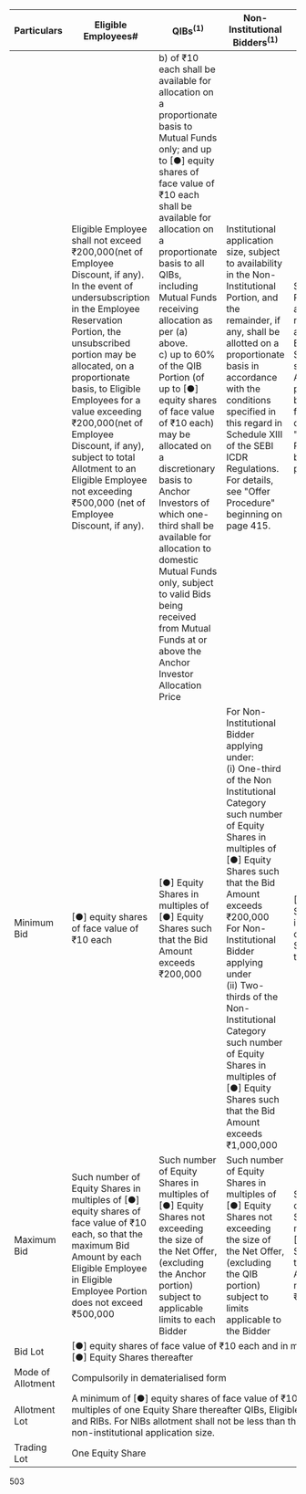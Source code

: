 <table><thead><tr><th>Particulars</th><th>Eligible Employees#</th><th>QIBs<sup>(1)</sup></th><th>Non-Institutional Bidders<sup>(1)</sup></th><th>Retail Individual Bidders</th></tr></thead><tbody><tr><td></td><td>Eligible Employee shall not exceed ₹200,000(net of Employee Discount, if any). In the event of undersubscription in the Employee Reservation Portion, the unsubscribed portion may be allocated, on a proportionate basis, to Eligible Employees for a value exceeding ₹200,000(net of Employee Discount, if any), subject to total Allotment to an Eligible Employee not exceeding ₹500,000 (net of Employee Discount, if any).</td><td>b) of ₹10 each shall be available for allocation on a proportionate basis to Mutual Funds only; and up to [●] equity shares of face value of ₹10 each shall be available for allocation on a proportionate basis to all QIBs, including Mutual Funds receiving allocation as per (a) above.<br>c) up to 60% of the QIB Portion (of up to [●] equity shares of face value of ₹10 each) may be allocated on a discretionary basis to Anchor Investors of which one-third shall be available for allocation to domestic Mutual Funds only, subject to valid Bids being received from Mutual Funds at or above the Anchor Investor Allocation Price</td><td>Institutional application size, subject to availability in the Non-Institutional Portion, and the remainder, if any, shall be allotted on a proportionate basis in accordance with the conditions specified in this regard in Schedule XIII of the SEBI ICDR Regulations. For details, see "Offer Procedure" beginning on page 415.</td><td>Shares in the Retail Portion and the remaining available Equity Shares if any, shall be Allotted on a proportionate basis. For further details, see "Offer Procedure" beginning on page 415.</td></tr><tr><td>Minimum Bid</td><td>[●] equity shares of face value of ₹10 each</td><td>[●] Equity Shares in multiples of [●] Equity Shares such that the Bid Amount exceeds ₹200,000</td><td>For Non-Institutional Bidder applying under:<br>(i) One-third of the Non Institutional Category such number of Equity Shares in multiples of [●] Equity Shares such that the Bid Amount exceeds ₹200,000<br>For Non-Institutional Bidder applying under<br>(ii) Two-thirds of the Non-Institutional Category such number of Equity Shares in multiples of [●] Equity Shares such that the Bid Amount exceeds ₹1,000,000</td><td>[●] Equity Shares and in multiples of [●] Equity Shares thereafter</td></tr><tr><td>Maximum Bid</td><td>Such number of Equity Shares in multiples of [●] equity shares of face value of ₹10 each, so that the maximum Bid Amount by each Eligible Employee in Eligible Employee Portion does not exceed ₹500,000</td><td>Such number of Equity Shares in multiples of [●] Equity Shares not exceeding the size of the Net Offer, (excluding the Anchor portion) subject to applicable limits to each Bidder</td><td>Such number of Equity Shares in multiples of [●] Equity Shares not exceeding the size of the Net Offer, (excluding the QIB portion) subject to limits applicable to the Bidder</td><td>Such number of Equity Shares in multiples of [●] Equity Shares so that the Bid Amount does not exceed ₹200,000</td></tr><tr><td>Bid Lot</td><td colspan="4">[●] equity shares of face value of ₹10 each and in multiples of [●] Equity Shares thereafter</td></tr><tr><td>Mode of Allotment</td><td colspan="4">Compulsorily in dematerialised form</td></tr><tr><td>Allotment Lot</td><td colspan="4">A minimum of [●] equity shares of face value of ₹10 each and in multiples of one Equity Share thereafter QIBs, Eligible Employees and RIBs. For NIBs allotment shall not be less than the minimum non-institutional application size.</td></tr><tr><td>Trading Lot</td><td colspan="4">One Equity Share</td></tr></tbody></table>

503
